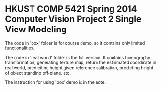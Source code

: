 HKUST COMP 5421 Spring 2014 Computer Vision Project 2
Single View Modeling
==========================================================================

The code in 'box' folder is for course demo, so it contains only limited functionalities. 

The code in 'real world' folder is the full version. It contains homography transformation, generating texture map, return the estinmated coordinate in real world, prediciting height given reference calibration, predicting height of object standing off-plane, etc.

The instruction for using 'box' demo is in the note.
